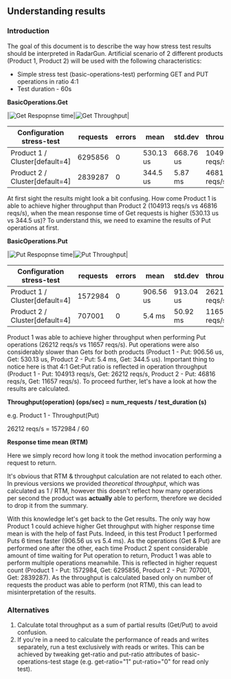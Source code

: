 ---
---

Understanding results
---------------------

### Introduction

The goal of this document is to describe the way how stress test results should be interpreted in RadarGun. Artificial scenario of 2 different products (Product 1, Product 2) will be used with the following characteristics:

* Simple stress test (basic-operations-test) performing GET and PUT operations in ratio 4:1
* Test duration - 60s

**BasicOperations.Get**

|![Get Respopnse time](https://raw.githubusercontent.com/wiki/radargun/radargun/images/stress-test_BasicOperations.Get_mean_dev.png)|![Get Throughput](https://raw.githubusercontent.com/wiki/radargun/radargun/images/stress-test_BasicOperations.Get_throughput_net.png)|


|Configuration stress-test     |requests|errors|mean     |std.dev  |throughput   |
|------------------------------|--------|------|---------|---------|-------------|
|Product 1 / Cluster[default=4]|6295856 |0     |530.13 us|668.76 us|104913 reqs/s|
|Product 2 / Cluster[default=4]|2839287 |0     |344.5 us |5.87 ms  |46816 reqs/s |

At first sight the results might look a bit confusing. How come Product 1 is able to achieve higher throughput than Product 2 (104913 reqs/s vs 46816 reqs/s), when the mean response time of Get requests is higher (530.13 us vs 344.5 us)? To understand this, we need to examine the results of Put operations at first.

**BasicOperations.Put**

|![Put Respopnse time](https://raw.githubusercontent.com/wiki/radargun/radargun/images/stress-test_BasicOperations.Put_mean_dev.png)|![Put Throughput](https://raw.githubusercontent.com/wiki/radargun/radargun/images/stress-test_BasicOperations.Put_throughput_net.png)|

|Configuration stress-test     |requests|errors|mean     |std.dev  |throughput  |
|------------------------------|--------|------|---------|---------|------------|
|Product 1 / Cluster[default=4]|1572984 |0     |906.56 us|913.04 us|26212 reqs/s|
|Product 2 / Cluster[default=4]|707001  |0     |5.4 ms   |50.92 ms |11657 reqs/s|

Product 1 was able to achieve higher throughput when performing Put operations (26212 reqs/s vs 11657 reqs/s). Put operations were also considerably slower than Gets for both products (Product 1 - Put: 906.56 us, Get: 530.13 us, Product 2 - Put: 5.4 ms, Get: 344.5 us). Important thing to notice here is that 4:1 Get:Put ratio is reflected in operation throughput (Product 1 - Put: 104913 reqs/s, Get: 26212 reqs/s, Product 2 - Put: 46816 reqs/s, Get: 11657 reqs/s). To proceed further, let's have a look at how the results are calculated.

**Throughput(operation) (ops/sec) = num_requests / test_duration (s)**

e.g. Product 1 - Throughput(Put)

26212 reqs/s = 1572984 / 60

**Response time mean (RTM)**

Here we simply record how long it took the method invocation performing a request to return.

It's obvious that RTM & throughput calculation are not related to each other. In previous versions we provided *theoretical throughput*, which was calculated as 1 / RTM, however this doesn't reflect how many operations per second the product was **actually** able to perform, therefore we decided to drop it from the summary.

With this knowledge let's get back to the Get results. The only way how Product 1 could achieve higher Get throughput with higher response time mean is with the help of fast Puts. Indeed, in this test Product 1 performed Puts 6 times faster (906.56 us vs 5.4 ms). As the operations (Get & Put) are performed one after the other, each time Product 2 spent considerable amount of time waiting for Put operation to return, Product 1 was able to perform multiple operations meanwhile. This is reflected in higher request count (Product 1 - Put: 1572984, Get: 6295856, Product 2 - Put: 707001, Get: 2839287). As the throughput is calculated based only on number of requests the product was able to perform (not RTM), this can lead to misinterpretation of the results.

### Alternatives

1. Calculate total throughput as a sum of partial results (Get/Put) to avoid confusion.
2. If you're in a need to calculate the performance of reads and writes separately, run a test exclusively with reads or writes. This can be achieved by tweaking get-ratio and put-ratio attributes of basic-operations-test stage (e.g. get-ratio="1" put-ratio="0" for read only test).
